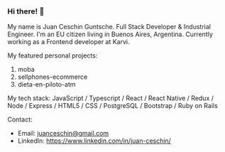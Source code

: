 ### Hi there! 👋

My name is Juan Ceschin Guntsche. Full Stack Developer & Industrial Engineer. I'm an EU citizen living in Buenos Aires, Argentina. Currently working as a Frontend developer at Karvi.

My featured personal projects:

1. moba
2. sellphones-ecommerce
3. dieta-en-piloto-atm

My tech stack: JavaScript / Typescript / React / React Native / Redux / Node / Express / HTML5 / CSS / PostgreSQL / Bootstrap / Ruby on Rails 

Contact:

- Email: juanceschin@gmail.com
- LinkedIn: https://www.linkedin.com/in/juan-ceschin/

